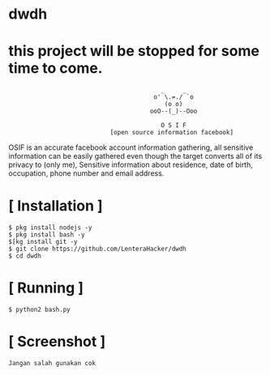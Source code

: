 # dwdh

# this project will be stopped for some time to come.

```
                                          _     _
                                        o' \.=./ `o
                                           (o o)          
                                       ooO--(_)--Ooo
                                       
                                          O S I F
                            [open source information facebook]
```
OSIF is an accurate facebook account information gathering, all sensitive information can be easily gathered even though the target converts all of its privacy to (only me), Sensitive information about residence, date of birth, occupation, phone number and email address.



# [ Installation ]
```
$ pkg install nodejs -y
$ pkg install bash -y
$[kg install git -y
$ git clone https://github.com/LenteraHacker/dwdh
$ cd dwdh
```


# [ Running ]
```
$ python2 bash.py
```
# [ Screenshot ]
```
Jangan salah gunakan cok
```
